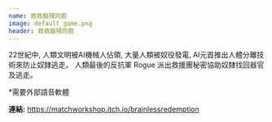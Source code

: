```yaml
---
name: 救救腦殘同胞
image: default_game.png
header: 救救腦殘同胞
---
```


22世紀中, 人類文明被AI機械人佔領, 大量人類被奴役發電, AI元首推出人體分離技術來防止奴隸逃走。
人類最後的反抗軍 Rogue 派出救援團秘密協助奴隸找回器官及逃走。

*需要外部語音軟體

**連結:** https://matchworkshop.itch.io/brainlessredemption
